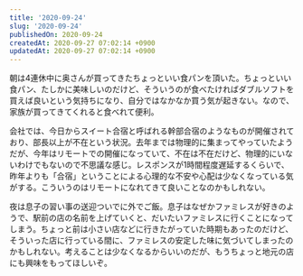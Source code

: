 ```yaml
---
title: '2020-09-24'
slug: '2020-09-24'
publishedOn: 2020-09-24
createdAt: 2020-09-27 07:02:14 +0900
updatedAt: 2020-09-27 07:02:14 +0900
---
```

朝は4連休中に奥さんが買ってきたちょっといい食パンを頂いた。ちょっといい食パン、たしかに美味しいのだけど、そういうのが食べたければダブルソフトを買えば良いという気持ちになり、自分ではなかなか買う気が起きない。なので、家族が買ってきてくれると食べれて便利。

会社では、今日からスイート合宿と呼ばれる幹部合宿のようなものが開催されており、部長以上が不在という状況。去年までは物理的に集まってやっていたようだが、今年はリモートでの開催になっていて、不在は不在だけど、物理的にいないわけでもないので不思議な感じ。レスポンスが1時間程度遅延するくらいで、昨年よりも「合宿」ということによる心理的な不安や心配は少なくなっている気がする。こういうのはリモートになれてきて良いことなのかもしれない。

夜は息子の習い事の送迎ついでに外でご飯。息子はなぜかファミレスが好きのようで、駅前の店の名前を上げていくと、だいたいファミレスに行くことになってしまう。ちょっと前は小さい店などに行きたがっていた時期もあったのだけど、そういった店に行っている間に、ファミレスの安定した味に気づいてしまったのかもしれない。考えることは少なくなるからいいのだが、もうちょっと地元の店にも興味をもってほしいぞ。
